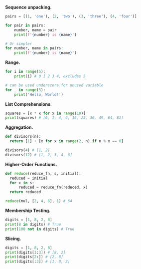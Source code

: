 **Sequence unpacking.**

```python
pairs = [(1, 'one'), (2, 'two'), (3, 'three'), (4, 'four')]

for pair in pairs:
    number, name = pair
    print(f'{number} is {name}')

# Or simpler
for number, name in pairs:
    print(f'{number} is {name}')
```

**Range.**

```python
for i in range(5):
    print(i) # 0 1 2 3 4, excludes 5

# can be used underscore for unused variable
for _ in range(5):
    print('Hello, World!')

```

**List Comprehensions.**

```python
squares = [x * x for x in range(10)]
print(squares) # [0, 1, 4, 9, 16, 25, 36, 49, 64, 81]
```

**Aggregation.**

```python
def divisors(n):
  return [1] + [x for x in range(2, n) if n % x == 0]

divisors(4) # [1, 2]
divisors(12) # [1, 2, 3, 4, 6]
```

**Higher-Order Functions.**

```python
def reduce(reduce_fn, s, initial):
  reduced = initial
  for x in s:
      reduced = reduce_fn(reduced, x)
  return reduced

reduce(mul, [2, 4, 8], 1) # 64
```

**Membership Testing.**

```python
digits = [1, 8, 2, 8]
print(8 in digits) # True
print(100 not in digits) # True
```

**Slicing.**

```python
digits = [1, 8, 2, 8]
print(digits[1:3]) # [8, 2]
print(digits[2:]) # [2, 8]
print(digits[:3]) # [1, 8, 2]
```
